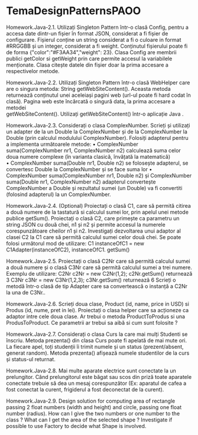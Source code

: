 # TemaDesignPatternsPAOO
Homework.Java-2.1. Utilizați Singleton Pattern într-o clasă Config, pentru a accesa date dintr-un fișier 
în format JSON, considerat a fi fișier de configurare. Fișierul conține un string considerat a fi o 
culoare in format #RRGGBB și un integer, considerat a fi weight. Conținutul fișierului poate fi de 
forma {"color":"#F3AA34","weight": 23}. Clasa Config are membrii publici getColor si getWeight prin 
care permite accesul la variabilele menționate. Clasa citește datele din fișier doar la prima accesare a 
respectivelor metode. 

Homework.Java-2.2. Utilizați Singleton Pattern într-o clasă WebHelper care are o singura metoda: 
String getWebSiteContent(). Aceasta metoda returnează conținutul unei aceleiași pagini web (url-ul 
poate fi hard codat în clasă). Pagina web este încărcată o singură data, la prima accesare a metodei  
getWebSiteContent(). Utilizați getWebSiteContent() într-o aplicație Java . 

Homework.Java-2.3. Considerați o clasa ComplexNumber. Scrieți și utilizați un adapter de la un 
Double la ComplexNumber și de la ComplexNumber la Double (prin calculul modulului 
ComplexNumber). Folosiți adapterul pentru a implementa următoarele metode: 
• ComplexNumber suma(ComplexNumber nr1, ComplexNumber n2) calculează suma celor doua 
numere complexe (în varianta clasică, învățată la matematică)  
• ComplexNumber suma(Double nr1, Double n2) se folosește adapterul, se convertesc Double la 
ComplexNumber și se face suma lor 
• ComplexNumber suma(ComplexNumber nr1, Double n2) și ComplexNumber suma(Double nr1, 
ComplexNumber n2) adapterul convertește ComplexNumber a Double și rezultatul sumei (un 
Double) va fi convertiti (folosind adapterul) la un ComplexNumber.

Homework.Java-2.4. (Optional) Proiectați o clasă C1, care să permită citirea a două numere de la 
tastatură si calculul sumei lor, prin apelul unei metode publice getSum(). Proiectați o clasă C2, care 
primește ca parametru un string JSON cu două chei, n1 și n2 și permite accesul la numerele 
corespunzătoare cheilor n1 și n2. Investigați dezvoltarea unui adaptor al clasei C2 la C1 care să 
permită calculul sumei celor două chei. Se poate folosi următorul mod de utilizare: C1 instanceOfC1 
= new C1Adapter(instanceOfC2), instanceOfC1. getSum() 

Homework.Java-2.5. Proiectați o clasă C2Nr care să permită calculul sumei a două numere și o clasă 
C3Nr care să permită calculul sumei a trei numere. 
Exemplu de utilizare: C2Nr c2Nr = new C2Nr(1,2); c2Nr.getSum() returnează 3 
C3Nr c3Nr = new C3Nr(1,2,3); c3Nr.getSum() returnează 6 
Scrieți o metodă într-o clasă de tip Adapter care sa convertească o instanță a C2Nr la una de C3Nr..

Homework.Java-2.6. Scrieți doua clase, Product (id, name, price in USD) si Produs (id, nume, pret in 
lei). Proiectați o clasa helper care sa acționeze ca adaptor intre cele doua clase. Ar trebui o metoda 
ProductToProdus si una ProdusToProduct. Ce parametrii ar trebui sa aibă si cum sunt folosite ? 

Homework.Java-2.7. Considerați o clasa Curs la care mai mulți Studenti se înscriu. Metoda prezenta() 
din clasa Curs poate fi apelată de mai mute ori. La fiecare apel, toți studenții îi trimit numele și un 
status (prezent/absent, generat random). Metoda prezenta() afișează numele studentilor de la curs 
și status-ul returnat. 

Homework.Java-2.8. Mai multe aparate electrice sunt conectate la un prelungitor. Când prelungitorul 
este băgat sau scos din priză toate aparatele conectate trebuie să dea un mesaj corespunzător (Ex: 
aparatul de cafea a fost conectat la curent, frigiderul a fost deconectat de la curent).

Homework.Java-2.9. Design solution for computing area of rectangle passing 2 float numbers (width 
and height) and circle, passing one float number (radius). How can I give the two numbers or one 
number to the class ? What can I get the area of the selected shape ? Investigate if possible to use 
Factory to decide what Shape is involved.
